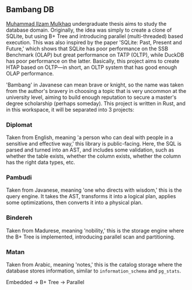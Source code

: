 ## Bambang DB

[Muhammad Ilzam Mulkhaq](https://www.linkedin.com/in/ilzam-mulkhaq/) undergraduate thesis aims to study the database domain. Originally, the idea was simply to create a clone of SQLite, but using B+ Tree and introducing parallel (multi-threaded) based execution. This was also inspired by the paper 'SQLite: Past, Present and Future,' which shows that SQLite has poor performance on the SSB Benchmark (OLAP) but great performance on TATP (OLTP), while DuckDB has poor performance on the latter. Basically, this project aims to create HTAP based on OLTP—in short, an OLTP system that has good enough OLAP performance.

'Bambang' in Javanese can mean brave or knight, so the name was taken from the author's bravery in choosing a topic that is very uncommon at the university level, aiming to build enough reputation to secure a master's degree scholarship (perhaps someday). This project is written in Rust, and in this workspace, it will be separated into 3 projects:

### Diplomat

Taken from English, meaning 'a person who can deal with people in a sensitive and effective way,' this library is public-facing. Here, the SQL is parsed and turned into an AST, and includes some validation, such as whether the table exists, whether the column exists, whether the column has the right data types, etc.

### Pambudi

Taken from Javanese, meaning 'one who directs with wisdom,' this is the query engine. It takes the AST, transforms it into a logical plan, applies some optimizations, then converts it into a physical plan.

### Bindereh

Taken from Madurese, meaning 'nobility,' this is the storage engine where the B+ Tree is implemented, introducing parallel scan and partitioning.

### Matan

Taken from Arabic, meaning 'notes,' this is the catalog storage where the database stores information, similar to `information_schema` and `pg_stats`.

Embedded -> B+ Tree -> Parallel